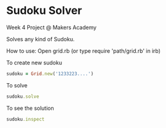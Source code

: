 Sudoku Solver
=============

Week 4 Project @ Makers Academy

Solves any kind of Sudoku.

How to use:
Open grid.rb (or type require 'path/grid.rb' in irb)

To create new sudoku
```rb
sudoku = Grid.new('1233223....')
```
To solve
```rb
sudoku.solve
```
To see the solution
```rb
sudoku.inspect
```
